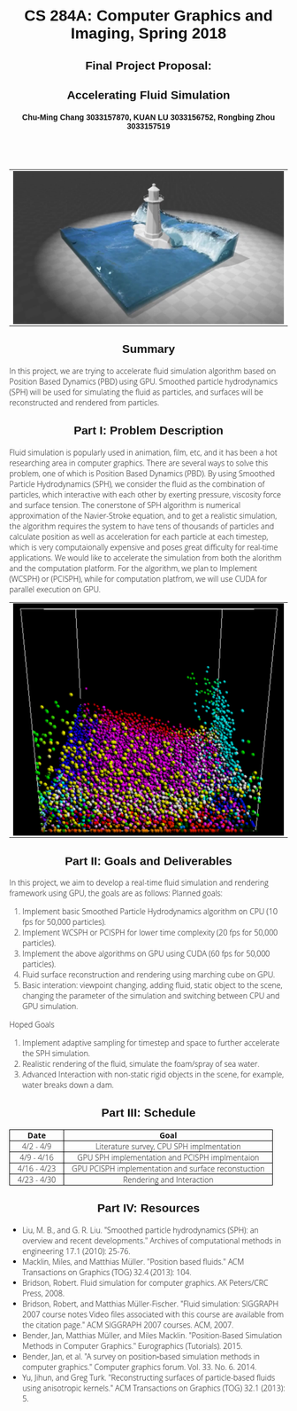 <link href="https://fonts.googleapis.com/css?family=Open+Sans|Source+Sans+Pro" rel="stylesheet">



<style>
body {
    padding: 100px;
    width: 1000px;
    margin: auto;
    text-align: left;
    font-weight: 300;
    font-family: 'Open Sans', sans-serif;
    color: #121212;
}
h1, h2, h3, h4, h5, h6 {
    font-family: 'Source Sans Pro', sans-serif;
    text-align: center
}
img {
    display: block;
    max-width: 800px;
    margin: 0 auto;
}
figcaption {
    text-align: center;
}
table {
    margin: 0 auto;
    border-collapse: collapse;
    text-align: center;
}
th, thead + tbody td {
    border: 1px solid black;
    padding: 0 1em;
}
td > * {
    width: 100%;
}
</style>



<script src='https://cdnjs.cloudflare.com/ajax/libs/mathjax/2.7.2/MathJax.js?config=TeX-MML-AM_CHTML'></script>


# CS 284A: Computer Graphics and Imaging, Spring 2018

## Final Project Proposal:
## Accelerating Fluid Simulation

#### Chu-Ming Chang 3033157870, KUAN LU 3033156752, Rongbing Zhou 3033157519

<br><br>



<table>
  <tr>
    <td>
      <img align="left" src="images/goal.jpg" width = "480"/>
      <figcaption align="middle"></figcaption>
    </td>
</tr>
</table>

## Summary

In this project, we are trying to accelerate fluid simulation algorithm based on Position Based Dynamics (PBD) using GPU. Smoothed particle hydrodynamics (SPH) will be used for simulating the fluid as particles, and surfaces will be reconstructed and rendered from particles.


## Part I: Problem Description

Fluid simulation is popularly used in animation, film, etc, and it has been a hot researching area in computer graphics. There are several ways to solve this problem, one of which is Position Based Dynamics (PBD). By using Smoothed Particle Hydrodynamics (SPH), we consider the fluid as the combination of particles, which interactive with each other by exerting pressure, viscosity force and surface tension. The conerstone of SPH algorithm is numerical approximation of the Navier-Stroke equation, and to get a realistic simulation, the algorithm requires the system to have tens of thousands of particles and calculate position as well as acceleration for each particle at each timestep, which is very computaionally expensive and poses great difficulty for real-time applications. We would like to accelerate the simulation from both the alorithm and the computation platform. For the algorithm, we plan to Implement (WCSPH) or (PCISPH), while for computation platfrom, we will use CUDA for parallel execution on GPU.
<table>
  <tr>
    <td>
      <img align="left" src="images/cpu_sim.png" width = "480"/>
      <figcaption align="middle"></figcaption>
    </td>
</tr>
</table>

## Part II: Goals and Deliverables
In this project, we aim to develop a real-time fluid simulation and rendering framework using GPU, the goals are as follows:
Planned goals:
1. Implement basic Smoothed Particle Hydrodynamics algorithm on CPU (10 fps for 50,000 particles).
2. Implement WCSPH or PCISPH for lower time complexity (20 fps for 50,000 particles).
3. Implement the above algorithms on GPU using CUDA (60 fps for 50,000 particles).
4. Fluid surface reconstruction and rendering using marching cube on GPU.
5. Basic interation: viewpoint changing, adding fluid, static object to the scene, changing the parameter of the simulation and switching between CPU and GPU simulation.

Hoped Goals
1. Implement adaptive sampling for timestep and space to further accelerate the SPH simulation.
2. Realistic rendering of the fluid, simulate the foam/spray of sea water.
3. Advanced Interaction with non-static rigid objects in the scene, for example, water breaks down a dam.

## Part III: Schedule

|    Date    | Goal |
| ---------- | --- |
| 4/2 - 4/9 |  Literature survey, CPU SPH implmentation |
| 4/9 - 4/16|  GPU SPH implementation and PCISPH implmentaion |
| 4/16 - 4/23| GPU PCISPH implementation and surface reconstuction |
| 4/23 - 4/30| Rendering and Interaction |

## Part IV: Resources

- Liu, M. B., and G. R. Liu. "Smoothed particle hydrodynamics (SPH): an overview and recent developments." Archives of computational methods in engineering 17.1 (2010): 25-76.
- Macklin, Miles, and Matthias Müller. "Position based fluids." ACM Transactions on Graphics (TOG) 32.4 (2013): 104.
- Bridson, Robert. Fluid simulation for computer graphics. AK Peters/CRC Press, 2008.
- Bridson, Robert, and Matthias Müller-Fischer. "Fluid simulation: SIGGRAPH 2007 course notes Video files associated with this course are available from the citation page." ACM SIGGRAPH 2007 courses. ACM, 2007.
- Bender, Jan, Matthias Müller, and Miles Macklin. "Position-Based Simulation Methods in Computer Graphics." Eurographics (Tutorials). 2015.
- Bender, Jan, et al. "A survey on position‐based simulation methods in computer graphics." Computer graphics forum. Vol. 33. No. 6. 2014.
- Yu, Jihun, and Greg Turk. "Reconstructing surfaces of particle-based fluids using anisotropic kernels." ACM Transactions on Graphics (TOG) 32.1 (2013): 5.
